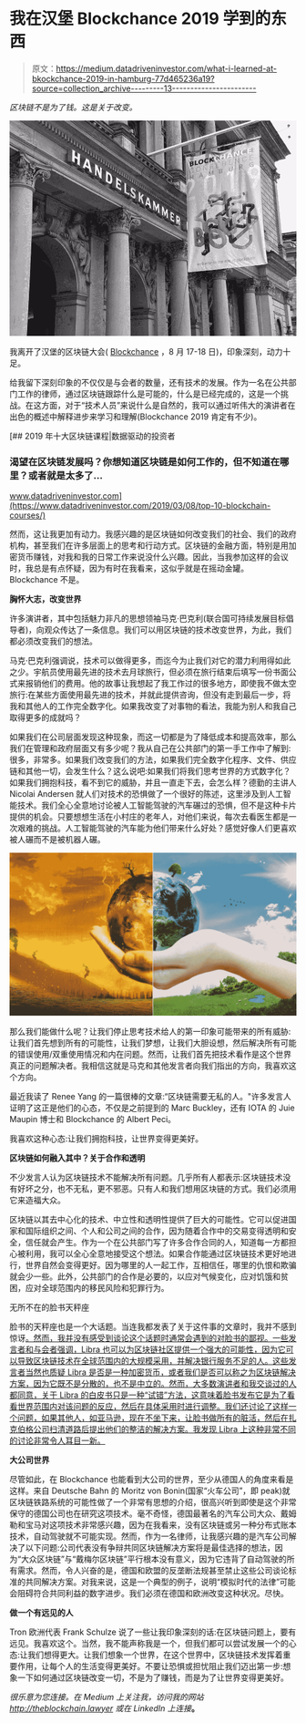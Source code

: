 # 我在汉堡 Blockchance 2019 学到的东西

> 原文：<https://medium.datadriveninvestor.com/what-i-learned-at-bkockchance-2019-in-hamburg-77d465236a19?source=collection_archive---------13----------------------->

*区块链不是为了钱。这是关于改变。*

![](img/9e2eb41fce4d33173855f1e645b6c0f2.png)

我离开了汉堡的区块链大会( [Blockchance](https://www.blockchance.eu) ，8 月 17-18 日)，印象深刻，动力十足。

给我留下深刻印象的不仅仅是与会者的数量，还有技术的发展。作为一名在公共部门工作的律师，通过区块链跟踪什么是可能的，什么是已经完成的，这是一个挑战。在这方面，对于“技术人员”来说什么是自然的，我可以通过听伟大的演讲者在出色的概述中解释进步来学习和理解(Blockchance 2019 肯定有不少)。

[](https://www.datadriveninvestor.com/2019/03/08/top-10-blockchain-courses/) [## 2019 年十大区块链课程|数据驱动的投资者

### 渴望在区块链发展吗？你想知道区块链是如何工作的，但不知道在哪里？或者就是太多了…

www.datadriveninvestor.com](https://www.datadriveninvestor.com/2019/03/08/top-10-blockchain-courses/) 

然而，这让我更加有动力。我感兴趣的是区块链如何改变我们的社会、我们的政府机构，甚至我们在许多层面上的思考和行动方式。区块链的金融方面，特别是用加密货币赚钱，对我和我的日常工作来说没什么兴趣。因此，当我参加这样的会议时，我总是有点怀疑，因为有时在我看来，这似乎就是在摇动金罐。Blockchance 不是。

**胸怀大志，改变世界**

许多演讲者，其中包括魅力非凡的思想领袖马克·巴克利(联合国可持续发展目标倡导者)，向观众传达了一条信息。我们可以用区块链的技术改变世界，为此，我们都必须改变我们的想法。

马克·巴克利强调说，技术可以做得更多，而迄今为止我们对它的潜力利用得如此之少。宇航员使用最先进的技术去月球旅行，但必须在旅行结束后填写一份书面公式来报销他们的费用。他的故事让我想起了我工作过的很多地方，即使我不做太空旅行:在某些方面使用最先进的技术，并就此提供咨询，但没有走到最后一步，将我和其他人的工作完全数字化。如果我改变了对事物的看法，我能为别人和我自己取得更多的成就吗？

如果我们在公司层面发现这种现象，而这一切都是为了降低成本和提高效率，那么我们在管理和政府层面又有多少呢？我从自己在公共部门的第一手工作中了解到:很多，非常多。如果我们改变我们的方法，如果我们完全数字化程序、文件、供应链和其他一切，会发生什么？这么说吧:如果我们将我们思考世界的方式数字化？如果我们拥抱科技，看不到它的威胁，并且一直走下去，会怎么样？德勤的主讲人 Nicolai Andersen 就人们对技术的恐惧做了一个很好的陈述，这里涉及到人工智能技术。我们全心全意地讨论被人工智能驾驶的汽车碾过的恐惧，但不是这种卡片提供的机会。只要想想生活在小村庄的老年人，对他们来说，每次去看医生都是一次艰难的挑战。人工智能驾驶的汽车能为他们带来什么好处？感觉好像人们更喜欢被人碾而不是被机器人碾。

![](img/256d3dd4a603b73f5dc0c9c16fe470d7.png)

那么我们能做什么呢？让我们停止思考技术给人的第一印象可能带来的所有威胁:让我们首先想到所有的可能性，让我们梦想，让我们大胆设想，然后解决所有可能的错误使用/双重使用情况和内在问题。然而，让我们首先把技术看作是这个世界真正的问题解决者。我相信这就是马克和其他发言者向我们指出的方向，我喜欢这个方向。

最近我读了 Renee Yang 的一篇很棒的文章:“区块链需要无私的人。"许多发言人证明了这正是他们的心态，不仅是之前提到的 Marc Buckley，还有 IOTA 的 Juie Maupin 博士和 Blockchance 的 Albert Peci。

我喜欢这种心态:让我们拥抱科技，让世界变得更美好。

**区块链如何融入其中？关于合作和透明**

不少发言人认为区块链技术不能解决所有问题。几乎所有人都表示:区块链技术没有好坏之分，也不无私，更不邪恶。只有人和我们想用区块链的方式。我们必须用它来造福大众。

区块链以其去中心化的技术、中立性和透明性提供了巨大的可能性。它可以促进国家和国际组织之间、个人和公司之间的合作，因为随着合作中的交易变得透明和安全，信任就会产生。作为一个在公共部门写了许多合作合同的人，知道每一方都担心被利用，我可以全心全意地接受这个想法。如果合作能通过区块链技术更好地进行，世界自然会变得更好。因为哪里的人一起工作，互相信任，哪里的仇恨和欺骗就会少一些。此外，公共部门的合作是必要的，以应对气候变化，应对饥饿和贫困，应对全球范围内的移民风险和犯罪行为。

无所不在的脸书天秤座

脸书的天秤座也是一个大话题。当连我都发表了关于这件事的文章时，我并不感到惊讶[。然而，我并没有感受到谈论这个话题时通常会遇到的对脸书的鄙视。一些发言者和与会者强调，Libra 也可以为区块链社区提供一个强大的可能性，因为它可以导致区块链技术在全球范围内的大规模采用，并解决银行服务不足的人。这些发言者当然也质疑 Libra 是否是一种加密货币，或者我们是否可以称之为区块链解决方案，因为它既不是分散的，也不是中立的。然而，大多数演讲者和我交谈过的人都同意，关于 Libra 的白皮书只是一种“试错”方法，这意味着脸书发布它是为了看看世界范围内对该问题的反应，然后在具体采用时进行调整。我们还讨论了这样一个问题，如果其他人，如亚马逊，现在不坐下来，让脸书做所有的脏活，然后在扎克伯格公司扫清道路后提出他们的整洁的解决方案。我发现 Libra 上这种非常不同的讨论非常令人耳目一新。](https://link.medium.com/6DNBynTXfZ)

**大公司世界**

尽管如此，在 Blockchance 也能看到大公司的世界，至少从德国人的角度来看是这样。来自 Deutsche Bahn 的 Moritz von Bonin(国家“火车公司”，即 peak)就区块链铁路系统的可能性做了一个非常有思想的介绍，很高兴听到即使是这个非常保守的德国公司也在研究这项技术。毫不奇怪，德国最著名的汽车公司大众、戴姆勒和宝马对这项技术非常感兴趣，因为在我看来，没有区块链或另一种分布式账本技术，自动驾驶就不可能实现。然而，作为一名律师，让我感兴趣的是汽车公司解决了以下问题:公司代表没有争辩共同区块链解决方案将是最佳选择的想法，因为“大众区块链”与“戴梅尔区块链”平行根本没有意义，因为它违背了自动驾驶的所有需求。然而，令人兴奋的是，德国和欧盟的反垄断法规甚至禁止这些公司谈论标准的共同解决方案。对我来说，这是一个典型的例子，说明“模拟时代的法律”可能会阻碍符合共同利益的数字进步。我们必须在德国和欧洲改变这种状况。尽快。

**做一个有远见的人**

Tron 欧洲代表 Frank Schulze 说了一些让我印象深刻的话:在区块链问题上，要有远见。我喜欢这个。当然，我不能声称我是一个，但我们都可以尝试发展一个的心态:让我们想得更大。让我们想象一个世界，在这个世界中，区块链技术发挥着重要作用，让每个人的生活变得更美好。不要让恐惧或担忧阻止我们迈出第一步:想象一下如何通过区块链改变一切，不是为了赚钱，而是为了让世界变得更美好。

*很乐意为您连接。在 Medium 上关注我，访问我的网站 http://theblockchain.lawyer 或在 LinkedIn 上连接*[](https://www.linkedin.com/today/author/dennis-hillemann-a72b7b121)**。**